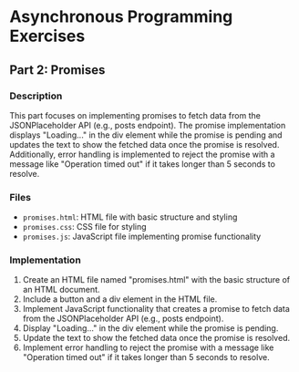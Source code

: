 # Asynchronous Programming Exercises
## Part 2: Promises
### Description

This part focuses on implementing promises to fetch data from the JSONPlaceholder API (e.g., posts endpoint). The promise implementation displays "Loading..." in the div element while the promise is pending and updates the text to show the fetched data once the promise is resolved. Additionally, error handling is implemented to reject the promise with a message like "Operation timed out" if it takes longer than 5 seconds to resolve.

### Files

* `promises.html`: HTML file with basic structure and styling
* `promises.css`: CSS file for styling
* `promises.js`: JavaScript file implementing promise functionality

### Implementation

1. Create an HTML file named "promises.html" with the basic structure of an HTML document.
2. Include a button and a div element in the HTML file.
3. Implement JavaScript functionality that creates a promise to fetch data from the JSONPlaceholder API (e.g., posts endpoint).
4. Display "Loading..." in the div element while the promise is pending.
5. Update the text to show the fetched data once the promise is resolved.
6. Implement error handling to reject the promise with a message like "Operation timed out" if it takes longer than 5 seconds to resolve.

